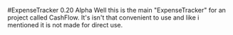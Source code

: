 #ExpenseTracker 0.20 Alpha
Well this is the main "ExpenseTracker" for an project called CashFlow.
It's isn't that convenient to use and like i mentioned it is not made for direct use.
